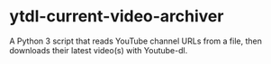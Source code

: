 # ytdl-current-video-archiver
A Python 3 script that reads YouTube channel URLs from a file, then downloads their latest video(s) with Youtube-dl.
